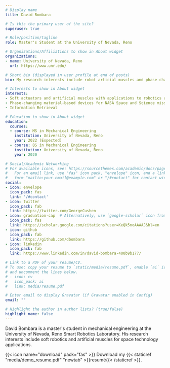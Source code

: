 ```yaml
---
# Display name
title: David Bombara

# Is this the primary user of the site?
superuser: true

# Role/position/tagline
role: Master's Student at the University of Nevada, Reno

# Organizations/Affiliations to show in About widget
organizations:
- name: University of Nevada, Reno
  url: https://www.unr.edu/

# Short bio (displayed in user profile at end of posts)
bio: My research interests include robot articial muscles and phase changing materials for space technology applications.

# Interests to show in About widget
interests:
- Soft actuators and artificial muscles with applications to robotics and space technology.
- Phase-changing material-based devices for NASA Space and Science missions.
- Information Retrieval

# Education to show in About widget
education:
  courses:
  - course: MS in Mechanical Engineering
    institution: University of Nevada, Reno
    year: 2022 (Expected)
  - course: BS in Mechanical Engineering
    institution: University of Nevada, Reno
    year: 2020

# Social/Academic Networking
# For available icons, see: https://sourcethemes.com/academic/docs/page-builder/#icons
#   For an email link, use "fas" icon pack, "envelope" icon, and a link in the
#   form "mailto:your-email@example.com" or "/#contact" for contact widget.
social:
- icon: envelope
  icon_pack: fas
  link: '/#contact'
- icon: twitter
  icon_pack: fab
  link: https://twitter.com/GeorgeCushen
- icon: graduation-cap  # Alternatively, use `google-scholar` icon from `ai` icon pack
  icon_pack: fas
  link: https://scholar.google.com/citations?user=KeQk5noAAAAJ&hl=en
- icon: github
  icon_pack: fab
  link: https://github.com/dbombara
- icon: linkedin
  icon_pack: fab
  link: https://www.linkedin.com/in/david-bombara-400b9b177/

# Link to a PDF of your resume/CV.
# To use: copy your resume to `static/media/resume.pdf`, enable `ai` icons in `params.toml`, 
# and uncomment the lines below.
# - icon: cv
#   icon_pack: ai
#   link: media/resume.pdf

# Enter email to display Gravatar (if Gravatar enabled in Config)
email: ""

# Highlight the author in author lists? (true/false)
highlight_name: false
---
```

David Bombara is a master's student in mechanical engineering at the University of Nevada, Reno Smart Robotics Laboratory. His research interests include soft robotics and artificial muscles for space technology applications.

{{< icon name="download" pack="fas" >}} Download my {{< staticref "media/demo_resume.pdf" "newtab" >}}resumé{{< /staticref >}}.
